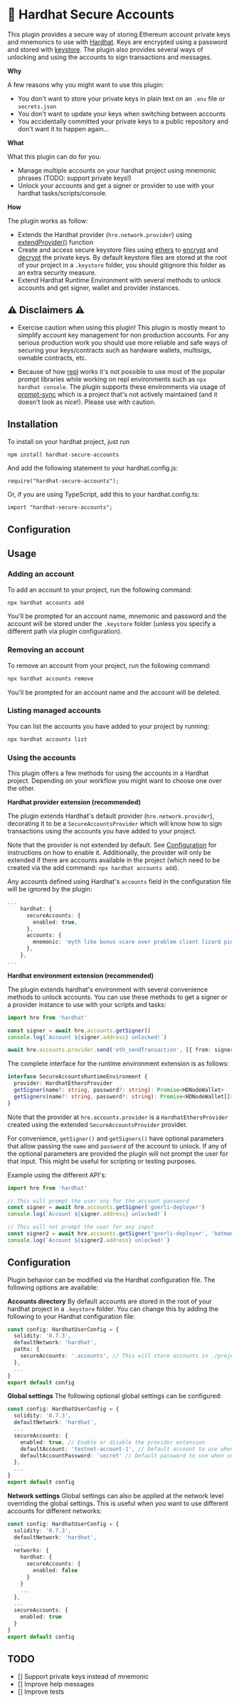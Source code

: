 # 🔐 Hardhat Secure Accounts

This plugin provides a secure way of storing Ethereum account private keys and mnemonics to use with [Hardhat](https://hardhat.org/). Keys are encrypted using a password and stored with [keystore](https://julien-maffre.medium.com/what-is-an-ethereum-keystore-file-86c8c5917b97). The plugin also provides several ways of unlocking and using the accounts to sign transactions and messages.

**Why**

A few reasons why you might want to use this plugin:
- You don't want to store your private keys in plain text on an `.env` file or `secrets.json`
- You don't want to update your keys when switching between accounts
- You accidentally committed your private keys to a public repository and don't want it to happen again...

**What**

What this plugin can do for you:
- Manage multiple accounts on your hardhat project using mnemonic phrases (TODO: support private keys!)
- Unlock your accounts and get a signer or provider to use with your hardhat tasks/scripts/console.

**How**

The plugin works as follow:
- Extends the Hardhat provider (`hre.network.provider`) using [extendProvider()](https://hardhat.org/hardhat-runner/docs/advanced/building-plugins#extending-the-hardhat-provider) function
- Create and access secure keystore files using [ethers](https://docs.ethers.io/v6/) to [encrypt](https://docs.ethers.org/v6/api/wallet/#Wallet-encrypt) and [decrypt](https://docs.ethers.org/v6/api/wallet/#Wallet_fromEncryptedJson) the private keys. By default keystore files are stored at the root of your project in a `.keystore` folder, you should gitignore this folder as an extra security measure.
- Extend Hardhat Runtime Environment with several methods to unlock accounts and get signer, wallet and provider instances.

## ⚠️ Disclaimers ⚠️ 

- Exercise caution when using this plugin! This plugin is mostly meant to simplify account key management for non production accounts. For any serious production work you should use more reliable and safe ways of securing your keys/contracts such as hardware wallets, multisigs, ownable contracts, etc.

- Because of how [repl](https://github.com/nodejs/repl) works it's not possible to use most of the popular prompt libraries while working on repl environments such as `npx hardhat console`. The plugin supports these environments via usage of [prompt-sync](https://www.npmjs.com/package/prompt-sync) which is a project that's not actively maintained (and it doesn't look as nice!). Please use with caution.

## Installation

To install on your hardhat project, just run

```bash
npm install hardhat-secure-accounts
```

And add the following statement to your hardhat.config.js:

```
require("hardhat-secure-accounts");
```

Or, if you are using TypeScript, add this to your hardhat.config.ts:

```
import "hardhat-secure-accounts";
```

## Configuration




## Usage

### Adding an account

To add an account to your project, run the following command:

```bash
npx hardhat accounts add
```

You'll be prompted for an account name, mnemonic and password and the account will be stored under the `.keystore` folder (unless you specify a different path via plugin configuration).

### Removing an account

To remove an account from your project, run the following command:

```bash
npx hardhat accounts remove
```

You'll be prompted for an account name and the account will be deleted.

### Listing managed accounts

You can list the accounts you have added to your project by running:

```bash
npx hardhat accounts list
```

### Using the accounts

This plugin offers a few methods for using the accounts in a Hardhat project. Depending on your workflow you might want to choose one over the other.

**Hardhat provider extension (recommended)**

The plugin extends Hardhat's default provider (`hre.network.provider`), decorating it to be a `SecureAccountsProvider` which will know how to sign transactions using the accounts you have added to your project.

Note that the provider is not extended by default. See [Configuration](#configuration) for instructions on how to enable it. Additionally, the provider will only be extended if there are accounts available in the project (which need to be created via the add command: `npx hardhat accounts add`).

Any accounts defined using Hardhat's `accounts` field in the configuration file will be ignored by the plugin:

```ts
...
    hardhat: {
      secureAccounts: {
        enabled: true,
      },
      accounts: {
        mnemonic: 'myth like bonus scare over problem client lizard pioneer submit female collect', // ignored
      },
    },
...
```

**Hardhat environment extension (recommended)**

The plugin extends hardhat's environment with several convenience methods to unlock accounts. You can use these methods to get a signer or a provider instance to use with your scripts and tasks:

```typescript
import hre from 'hardhat'

const signer = await hre.accounts.getSigner()
console.log(`Account ${signer.address} unlocked!`)

await hre.accounts.provider.send('eth_sendTransaction', [{ from: signer.address, to: '0x1234', value: '0x5678' }])
```

The complete interface for the runtime environment extension is as follows:

```ts
interface SecureAccountsRuntimeEnvironment {
  provider: HardhatEthersProvider
  getSigner(name?: string, password?: string): Promise<HDNodeWallet>
  getSigners(name?: string, password?: string): Promise<HDNodeWallet[]>
}
```

Note that the provider at `hre.accounts.provider` is a `HardhatEthersProvider` created using the extended `SecureAccountsProvider` provider.

For convenience, `getSigner()` and `getSigners()` have optional parameters that allow passing the `name` and `password` of the account to unlock. If any of the optional parameters are provided the plugin will not prompt the user for that input. This might be useful for scripting or testing purposes.

Example using the different API's:

```typescript
import hre from 'hardhat'

// This will prompt the user ony for the account password
const signer = await hre.accounts.getSigner('goerli-deployer')
console.log(`Account ${signer.address} unlocked!`)

// This will not prompt the user for any input
const signer2 = await hre.accounts.getSigner('goerli-deployer', 'batman-with-cheese' )
console.log(`Account ${signer2.address} unlocked!`)
```

## Configuration

Plugin behavior can be modified via the Hardhat configuration file. The following options are available:

**Accounts directory**
By default accounts are stored in the root of your hardhat project in a `.keystore` folder. You can change this by adding the following to your Hardhat configuration file:

```ts
const config: HardhatUserConfig = {
  solidity: '0.7.3',
  defaultNetwork: 'hardhat',
  paths: {
    secureAccounts: '.accounts', // This will store accounts in ./project-root/.accounts folder
  },
  ...
}
export default config
```

**Global settings**
The following optional global settings can be configured:

```ts
const config: HardhatUserConfig = {
  solidity: '0.7.3',
  defaultNetwork: 'hardhat',
  ...
  secureAccounts: {
    enabled: true, // Enable or disable the provider extension
    defaultAccount: 'testnet-account-1', // Default account to use when unlocking accounts, setting it will skip the prompt for which account to unlock
    defaultAccountPassword: 'secret' // Default password to use when unlocking accounts, setting it will skip the prompt for a password when unlocking  -- not recommended!
  },
  ...
}
export default config
```

**Network settings**
Global settings can also be applied at the network level overriding the global settings. This is useful when you want to use different accounts for different networks:

```ts
const config: HardhatUserConfig = {
  solidity: '0.7.3',
  defaultNetwork: 'hardhat',
  ...
  networks: {
    hardhat: {
      secureAccounts: {
        enabled: false
      }
    }
    ...
  },
  ...
  secureAccounts: {
    enabled: true
  }
}
export default config
```

## TODO
- [] Support private keys instead of mnemonic
- [] Improve help messages
- [] Improve tests

